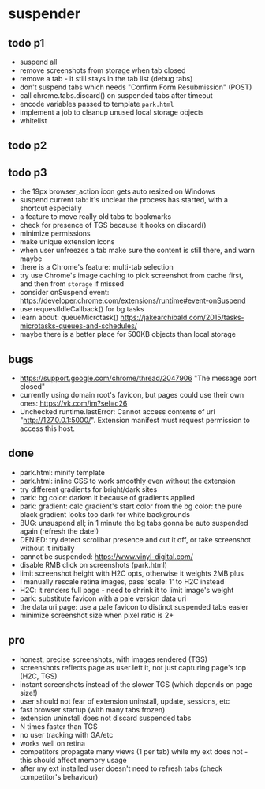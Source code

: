# suspender

## todo p1

- suspend all
- remove screenshots from storage when tab closed
- remove a tab - it still stays in the tab list (debug tabs)
- don't suspend tabs which needs "Confirm Form Resubmission" (POST)
- call chrome.tabs.discard() on suspended tabs after timeout
- encode variables passed to template `park.html`
- implement a job to cleanup unused local storage objects
- whitelist

## todo p2

## todo p3

- the 19px browser_action icon gets auto resized on Windows
- suspend current tab: it's unclear the process has started, with a shortcut especially
- a feature to move really old tabs to bookmarks
- check for presence of TGS because it hooks on discard()
- minimize permissions
- make unique extension icons
- when user unfreezes a tab make sure the content is still there, and warn maybe
- there is a Chrome's feature: multi-tab selection
- try use Chrome's image caching to pick screenshot from cache first, and then from `storage` if missed
- consider onSuspend event: https://developer.chrome.com/extensions/runtime#event-onSuspend
- use requestIdleCallback() for bg tasks
- learn about: queueMicrotask() https://jakearchibald.com/2015/tasks-microtasks-queues-and-schedules/
- maybe there is a better place for 500KB objects than local storage

## bugs

- https://support.google.com/chrome/thread/2047906 "The message port closed"
- currently using domain root's favicon, but pages could use their own ones: https://vk.com/im?sel=c26
- Unchecked runtime.lastError: Cannot access contents of url "http://127.0.0.1:5000/". Extension manifest must request permission to access this host.

## done

+ park.html: minify template
+ park.html: inline CSS to work smoothly even without the extension
+ try different gradients for bright/dark sites
+ park: bg color: darken it because of gradients applied
+ park: gradient: calc gradient's start color from the bg color: the pure black gradient looks too dark for white backgrounds
+ BUG: unsuspend all; in 1 minute the bg tabs gonna be auto suspended again (refresh the date!)
+ DENIED: try detect scrollbar presence and cut it off, or take screenshot without it initially
+ cannot be suspended: https://www.vinyl-digital.com/
+ disable RMB click on screenshots (park.html)
+ limit screenshot height with H2C opts, otherwise it weights 2MB plus
+ I manually rescale retina images, pass 'scale: 1' to H2C instead 
+ H2C: it renders full page - need to shrink it to limit image's weight
+ park: substitute favicon with a pale version data uri
+ the data uri page: use a pale favicon to distinct suspended tabs easier
+ minimize screenshot size when pixel ratio is 2+

## pro

- honest, precise screenshots, with images rendered (TGS)
- screenshots reflects page as user left it, not just capturing page's top (H2C, TGS)
- instant screenshots instead of the slower TGS (which depends on page size!)
- user should not fear of extension uninstall, update, sessions, etc
- fast browser startup (with many tabs frozen)
- extension uninstall does not discard suspended tabs
- N times faster than TGS
- no user tracking with GA/etc
- works well on retina
- competitors propagate many views (1 per tab) while my ext does not - this should affect memory usage
- after my ext installed user doesn't need to refresh tabs (check competitor's behaviour)
